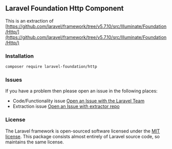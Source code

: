 ## Laravel Foundation Http Component

This is an extraction of [https://github.com/laravel/framework/tree/v5.7.10/src/Illuminate/Foundation/Http/](https://github.com/laravel/framework/tree/v5.7.10/src/Illuminate/Foundation/Http/)

### Installation

```bash
composer require laravel-foundation/http
```


### Issues

If you have a problem then please open an issue in the following places:

* Code/Functionality issue [Open an Issue with the Laravel Team](https://github.com/laravel/framework/issues/new/choose)
* Extraction issue [Open an Issue with extractor repo](https://github.com/laravel-foundation/readme/issues/new)


### License

The Laravel framework is open-sourced software licensed under the [MIT license](http://opensource.org/licenses/MIT). This package consists almost entirely of Laravel source code, so maintains the same license.
